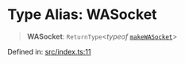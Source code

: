 # Type Alias: WASocket

> **WASocket**: `ReturnType`\<*typeof* [`makeWASocket`](../functions/makeWASocket.md)\>

Defined in: [src/index.ts:11](https://github.com/Fokusdotid/Baileys/blob/acae94a55f1d32612d8d312d52b001d93f2ac5e2/src/index.ts#L11)

